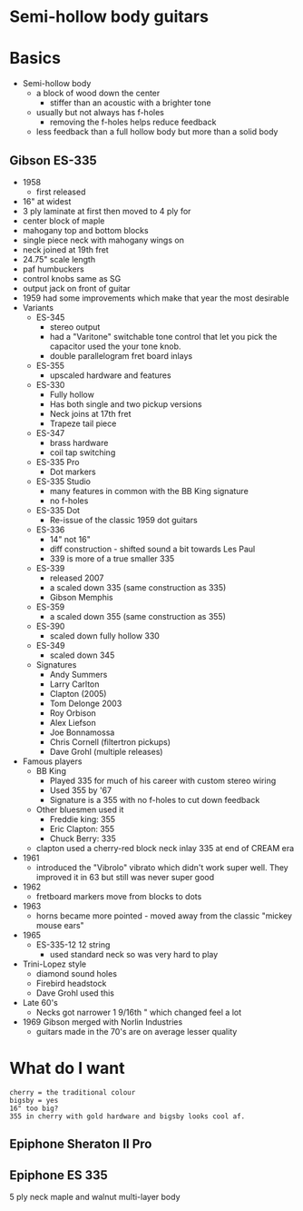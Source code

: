 # Semi-hollow body guitars

# Basics

-   Semi-hollow body
    -   a block of wood down the center
        -   stiffer than an acoustic with a brighter tone
    -   usually but not always has f-holes
        -   removing the f-holes helps reduce feedback
    -   less feedback than a full hollow body but more than a solid body

## Gibson ES-335

-   1958
    -   first released
-   16" at widest
-   3 ply laminate at first then moved to 4 ply for
-   center block of maple
-   mahogany top and bottom blocks
-   single piece neck with mahogany wings on
-   neck joined at 19th fret
-   24.75" scale length
-   paf humbuckers
-   control knobs same as SG
-   output jack on front of guitar
-   1959 had some improvements which make that year the most desirable
-   Variants
    -   ES-345
        -   stereo output
        -   had a "Varitone" switchable tone control that let you pick the capacitor used the your
            tone knob.
        -   double parallelogram fret board inlays
    -   ES-355
        -   upscaled hardware and features
    -   ES-330
        -   Fully hollow
        -   Has both single and two pickup versions
        -   Neck joins at 17th fret
        -   Trapeze tail piece
    -   ES-347
        -   brass hardware
        -   coil tap switching
    -   ES-335 Pro
        -   Dot markers
    -   ES-335 Studio
        -   many features in common with the BB King signature
        -   no f-holes
    -   ES-335 Dot
        -   Re-issue of the classic 1959 dot guitars
    -   ES-336
        -   14" not 16"
        -   diff construction - shifted sound a bit towards Les Paul
        -   339 is more of a true smaller 335
    -   ES-339
        -   released 2007
        -   a scaled down 335 (same construction as 335)
        -   Gibson Memphis
    -   ES-359
        -   a scaled down 355 (same construction as 355)
    -   ES-390
        -   scaled down fully hollow 330
    -   ES-349
        -   scaled down 345
    -   Signatures
        -   Andy Summers
        -   Larry Carlton
        -   Clapton (2005)
        -   Tom Delonge 2003
        -   Roy Orbison
        -   Alex Liefson
        -   Joe Bonnamossa
        -   Chris Cornell (filtertron pickups)
        -   Dave Grohl (multiple releases)
-   Famous players
    -   BB King
        -   Played 335 for much of his career with custom stereo wiring
        -   Used 355 by '67
        -   Signature is a 355 with no f-holes to cut down feedback
    -   Other bluesmen used it
        -   Freddie king: 355
        -   Eric Clapton: 355
        -   Chuck Berry: 335
    -   clapton used a cherry-red block neck inlay 335 at end of CREAM era
-   1961
    -   introduced the "Vibrolo" vibrato which didn't work super well. They improved it in 63 but
        still was never super good
-   1962
    -   fretboard markers move from blocks to dots
-   1963
    -   horns became more pointed - moved away from the classic "mickey mouse ears"
-   1965
    -   ES-335-12 12 string
        -   used standard neck so was very hard to play
-   Trini-Lopez style
    -   diamond sound holes
    -   Firebird headstock
    -   Dave Grohl used this
-   Late 60's
    -   Necks got narrower 1 9/16th " which changed feel a lot
-   1969 Gibson merged with Norlin Industries
    -   guitars made in the 70's are on average lesser quality

# What do I want

```
cherry = the traditional colour
bigsby = yes
16" too big?
355 in cherry with gold hardware and bigsby looks cool af.
```

## Epiphone Sheraton II Pro

## Epiphone ES 335

5 ply neck maple and walnut multi-layer body
